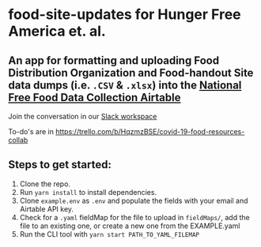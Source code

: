 # food-site-updates for Hunger Free America et. al.

## An app for formatting and uploading Food Distribution Organization and Food-handout Site data dumps (i.e. `.CSV` & `.xlsx`) into the [National Free Food Data Collection Airtable](https://airtable.com/invite/l?inviteId=invgFbPkoS2sXfYoi&inviteToken=edaa3e00328ce2a8c0bf160c51210a071c06da6edb6b79e06773b6c1063bd325)

Join the conversation in our [Slack workspace](https://join.slack.com/t/covid-basic-needs)

To-do's are in https://trello.com/b/HqzmzBSE/covid-19-food-resources-collab


## Steps to get started:
1. Clone the repo.
1. Run `yarn install` to install dependencies.
1. Clone `example.env` as `.env` and populate the fields with your email and Airtable API key.
1. Check for a `.yaml` fieldMap for the file to upload in `fieldMaps/`, add the file to an existing one, or create a new one from the EXAMPLE.yaml
1. Run the CLI tool with `yarn start PATH_TO_YAML_FILEMAP`
